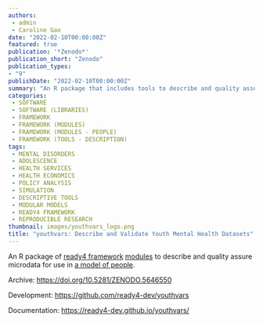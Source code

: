 ```yaml
---
authors:
 - admin
 - Caroline Gao
date: "2022-02-10T00:00:00Z"
featured: true
publication: '*Zenodo*'
publication_short: "Zenodo"
publication_types:
- "9"
publishDate: "2022-02-10T00:00:00Z"
summary: "An R package that includes tools to describe and quality assure types of data commonly present in youth mental health collections..."
categories:
 - SOFTWARE
 - SOFTWARE (LIBRARIES)
 - FRAMEWORK
 - FRAMEWORK (MODULES)
 - FRAMEWORK (MODULES - PEOPLE)
 - FRAMEWORK (TOOLS - DESCRIPTION)
tags:
 - MENTAL DISORDERS
 - ADOLESCENCE
 - HEALTH SERVICES
 - HEALTH ECONOMICS
 - POLICY ANALYSIS
 - SIMULATION
 - DESCRIPTIVE TOOLS
 - MODULAR MODELS
 - READY4 FRAMEWORK
 - REPRODUCIBLE RESEARCH
thumbnail: images/youthvars_logo.png
title: "youthvars: Describe and Validate Youth Mental Health Datasets"
---
```


An R package of [ready4 framework](../../project/a_ready4-project/) [modules](../../project/a_ready4-project/modules/) to describe and quality assure microdata for use in [a model of people](../../project/c_springtolife-project/).

Archive: https://doi.org/10.5281/ZENODO.5646550

Development: https://github.com/ready4-dev/youthvars

Documentation: https://ready4-dev.github.io/youthvars/
